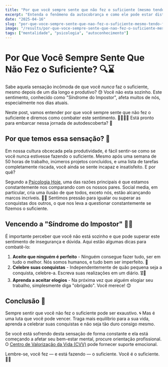 ```yaml
---
title: "Por que você sempre sente que não fez o suficiente (mesmo tendo feito muito)"
excerpt: "Entenda o fenômeno da autocobrança e como ele pode estar distorcendo sua percepção de valor e conquista."
date: "2025-04-16"
slug: "por-que-voce-sempre-sente-que-nao-fez-o-suficiente-mesmo-tendo-feito-muito"
image: "/results/por-que-voce-sempre-sente-que-nao-fez-o-suficiente-mesmo-tendo-feito-muito.webp"
tags: ["mentalidade", "psicologia", "autoconhecimento"]
---
```


# **Por Que Você Sempre Sente Que Não Fez o Suficiente? 🔍⌛**

Sabe aquela sensação incômoda de que você *nunca* faz o suficiente, mesmo depois de um dia longo e produtivo? 😓 Você não esta sozinho. Este sentimento, conhecido como "Síndrome do Impostor", afeta muitos de nós, especialmente nos dias atuais. 

Neste post, vamos entender por que você sempre sente que não fez o suficiente e diremos como combater este sentimento. 🦸‍♀️🦸‍♂️ Está pronto para embarcar nessa jornada de autodescoberta? 🌟

## **Por que temos essa sensação? 🧠**

Em nossa cultura obcecada pela produtividade, é fácil sentir-se como se você nunca estivesse fazendo o suficiente. Mesmo após uma semana de 50 horas de trabalho, inúmeros projetos concluídos, e uma lista de tarefas completamente riscada, você ainda se sente incapaz e insatisfeito. E por quê?

Segundo a [Psicologia Hoje](https://www.psychologytoday.com/), uma das razões principais é que estamos constantemente nos comparando com os nossos pares. Social media, em particular, cria uma ilusão de que todos, exceto nós, estão alcançando marcos incríveis. 🏁🙄  Sentimos pressão para igualar ou superar as conquistas dos outros, o que nos leva a questionar constantemente se fizemos o suficiente. 

## **Vencendo a "Síndrome do Impostor" 👊💥**

É importante perceber que você não está sozinho e que pode superar este sentimento de insegurança e dúvida. Aqui estão algumas dicas para combatê-lo:

1. **Aceite que ninguém é perfeito** - Ninguém consegue fazer tudo, ser em tudo o melhor. Nós somos humanos, e tudo bem ser imperfeito. 🙏
2. **Celebre suas conquistas** - Independentemente de quão pequena seja a conquista, celebre-a. Escreva suas realizações em um diário. 🎖️📖
3. **Aprenda a aceitar elogios** - Na próxima vez que alguém elogiar seu trabalho, simplesmente diga "obrigado". Você merece! 😊

## **Conclusão 🌈**

Sempre sentir que você não fez o suficiente pode ser exaustivo. 🌀 Mas é uma luta que você pode vencer. Traga mais equilíbrio para a sua vida, aprenda a celebrar suas conquistas e não seja tão duro consigo mesmo.

Se você está sofrendo desta sensação de forma constante e ela está começando a afetar seu bem-estar mental, procure orientação profissional. O [Centro de Valorização da Vida (CVV)](https://www.cvv.org.br/) pode fornecer suporte emocional.

Lembre-se, você fez — e está fazendo — o suficiente. Você é o suficiente. 🌟💜
